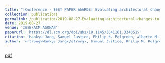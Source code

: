 ```yaml
---
title: "[Conference - BEST PAPER AWARDS] Evaluating architectural changes to alter pathogen dynamics in a dialysis unit"
collection: publications
permalink: /publication/2019-08-27-Evaluating-architectural-changes-to-alter-pathogen-dynamics-in-a-dialysis-unit
date: 2019-08-27
venue: 'IEEE/ACM ASONAM'
paperurl: 'https://dl.acm.org/doi/abs/10.1145/3341161.3343515'
citation: 'Hankyu Jang, Samuel Justice, Philip M. Polgreen, Alberto M. Segre, Daniel K. Sewell, and Sriram V. Pemmaraju. 2019. &quot;Evaluating architectural changes to alter pathogen dynamics in a dialysis unit&quot; <i>In Proceedings of the 2019 IEEE/ACM International Conference on Advances in Social Networks Analysis and Mining (ASONAM 2019).</i>' 
author: '<strong>Hankyu Jang</strong>, Samuel Justice, Philip M. Polgreen, Alberto M. Segre, Daniel K. Sewell, and Sriram V. Pemmaraju'
---
```


[pdf](http://HankyuJang.github.io/files/paper/2019_ASONAM_presentation.pdf)
